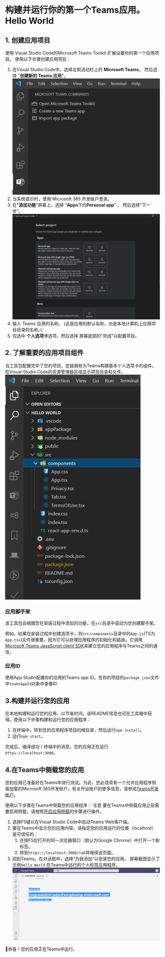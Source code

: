 # 构建并运行你的第一个Teams应用。Hello World

## 1. 创建应用项目

使用 Visual Studio Code的Microsoft Teams Toolkit 扩展设置你的第一个应用项目。 使用以下步骤创建应用项目：

1. 在Visual Studio Code中，选择左侧活动栏上的 **Microsoft Teams**， 然后选择 "**创建新的 Teams 应用**"。  
![vscode-start-create-app](../media/vscode-start-create-app.png)
2. 当系统提示时，使用 Microsoft 365 开发帐户登录。
3. 在"**添加功能**"屏幕上，选择 "**Apps**下的**Personal app**" ， 然后选择"下一步"。 ![vscode-start-choose-project](../media/vscode-start-choose-project.png)
4. 输入 Teams 应用的名称。 (这是应用的默认名称，也是本地计算机上应用项目目录的名称。)
5. 仅选中 **个人选项卡**选项，然后选择 屏幕底部的"完成"以配置项目。

## 2. 了解重要的应用项目组件

当工具包配置完毕了您的项目，您就拥有为Teams构建基本个人选项卡的组件。在Visual Studio Code的资源管理器区域显示项目目录和文件。  
![vscode-start-poject-tree](../media/vscode-start-poject-tree.png)

### 应用脚手架

该工具包会根据您在安装过程中添加的功能，在`src`目录中自动为您创建脚手架。

例如，如果在安装过程中创建选项卡，则`src/components`目录中的`App.js`(TS为`App.tsx`)文件很重要，因为它可以处理应用程序的初始化和路由。它调用[Microsoft Teams JavaScript client SDK](https://docs.microsoft.com/en-us/microsoftteams/platform/tabs/how-to/using-teams-client-sdk)来建立您的应用程序与Teams之间的通信。

### 应用ID

使用App Studio配置你的应用的Teams app ID。在你的项目的`package.json`文件中`teamsAppId`对象中查看ID

## 3.构建并运行您的应用

在本地构建和运行您的应用，以节省时间。该README信息也可在工具箱中获得。使用以下步骤构建和运行您的应用程序：

   1. 在终端中，转到您的应用程序项目的根目录，然后运行`npm install`。
   2. 运行`npm start`。

完成后，编译成功！终端中的消息。您的应用正在运行`https://localhost:3000`。

## 4.在Teams中侧载您的应用

您的应用已准备好在Teams中进行测试。为此，您必须具有一个允许应用程序侧面加载的Microsoft 365开发帐户。有关开设帐户的更多信息，请参阅[Teams开发帐户](https://docs.microsoft.com/en-us/microsoftteams/platform/build-your-first-app/build-first-app-overview#set-up-your-development-account)。

使用以下步骤在Teams中侧载您的应用程序：
注意
要在Teams中侧载应用之前需要启用侧载，请按照[开启应用侧载](https://docs.microsoft.com/en-us/microsoftteams/platform/concepts/build-and-test/prepare-your-o365-tenant#enable-custom-teams-apps-and-turn-on-custom-app-uploading)的步骤进行操作。

   1. 选择F5键以在Visual Studio Code中启动Teams Web客户端。
   2. 要在Teams中显示您的应用内容，请指定您的应用运行的位置（localhost）是可信任的：
        1. 在按F5后打开的同一浏览器窗口（默认为Google Chrome）中打开一个新标签。
        2. 转到`https://localhost:3000/tab`并继续该页面。
   3. 回到Teams。在对话框中，选择“为我添加”以安装您的应用。 屏幕截图显示了示例`Hello World`  在Teams中运行的个人标签应用程序。
   ![vscode-start-poject-sideload](../media/vscode-start-poject-sideload.png)

🎉恭喜！您的应用正在Teams中运行。
